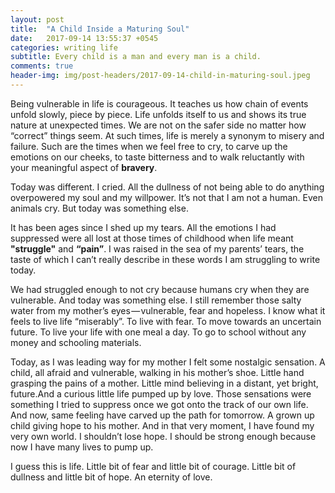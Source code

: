 ```yaml
---
layout: post
title:  "A Child Inside a Maturing Soul"
date:   2017-09-14 13:55:37 +0545
categories: writing life
subtitle: Every child is a man and every man is a child.
comments: true
header-img: img/post-headers/2017-09-14-child-in-maturing-soul.jpeg
---
```


Being vulnerable in life is courageous. It teaches us how chain of events unfold slowly, piece by piece.
Life unfolds itself to us and shows its true nature at unexpected times.
We are not on the safer side no matter how “correct” things seem. At such times, life is merely a synonym to misery and failure.
Such are the times when we feel free to cry, to carve up the emotions on our cheeks, to taste bitterness and to walk reluctantly
with your meaningful aspect of **bravery**.  

Today was different. I cried. All the dullness of not being able to do anything overpowered my soul and my willpower.
It’s not that I am not a human. Even animals cry. But today was something else.  

It has been ages since I shed up my tears. All the emotions I had suppressed were all lost at those times of childhood when life meant 
**"struggle"** and **“pain”**. I was raised in the sea of my parents’ tears, the taste of which I can’t really describe in these words
I am struggling to write today.  

We had struggled enough to not cry because humans cry when they are vulnerable. And today was something else.
I still remember those salty water from my mother’s eyes — vulnerable, fear and hopeless. I know what it feels to live life “miserably”.
To live with fear. To move towards an uncertain future. To live your life with one meal a day.
To go to school without any money and schooling materials.  

Today, as I was leading way for my mother I felt some nostalgic sensation. A child, all afraid and vulnerable, walking in his mother’s shoe.
Little hand grasping the pains of a mother. Little mind believing in a distant, yet bright, future.And a curious little life pumped up by love.
Those sensations were something I tried to suppress once we got onto the track of our own life. And now, same feeling have carved up the path
for tomorrow. A grown up child giving hope to his mother. And in that very moment, I have found my very own world. I shouldn’t lose hope.
I should be strong enough because now I have many lives to pump up.  

I guess this is life. Little bit of fear and little bit of courage. Little bit of dullness and little bit of hope. An eternity of love.  

